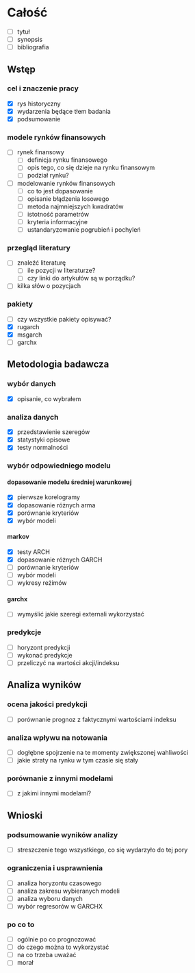# Całość
- [ ] tytuł
- [ ] synopsis
- [ ] bibliografia
## Wstęp
### cel i znaczenie pracy
- [x] rys historyczny
- [x] wydarzenia będące tłem badania
- [x] podsumowanie
### modele rynków finansowych
- [ ] rynek finansowy
    - [ ] definicja rynku finansowego
    - [ ] opis tego, co się dzieje na rynku finansowym
    - [ ] podział rynku?
- [ ] modelowanie rynków finansowych
    - [ ] co to jest dopasowanie
    - [ ] opisanie błądzenia losowego
    - [ ] metoda najmniejszych kwadratów
    - [ ] istotność parametrów
    - [ ] kryteria informacyjne
    - [ ] ustandaryzowanie pogrubień i pochyleń
### przegląd literatury
- [ ] znaleźć literaturę
    - [ ] ile pozycji w literaturze?
    - [ ] czy linki do artykułów są w porządku?
- [ ] kilka słów o pozycjach
### pakiety
- [ ] czy wszystkie pakiety opisywać?
- [x] rugarch
- [x] msgarch
- [ ] garchx
## Metodologia badawcza
### wybór danych
- [x] opisanie, co wybrałem
### analiza danych
- [x] przedstawienie szeregów
- [x] statystyki opisowe
- [x] testy normalności
### wybór odpowiedniego modelu
#### dopasowanie modelu średniej warunkowej
- [x] pierwsze korelogramy
- [x] dopasowanie różnych arma
- [x] porównanie kryteriów
- [x] wybór modeli
#### markov
- [x] testy ARCH
- [x] dopasowanie różnych GARCH
- [ ] porównanie kryteriów
- [ ] wybór modeli
- [ ] wykresy reżimów
#### garchx
- [ ] wymyślić jakie szeregi externali wykorzystać
### predykcje
- [ ] horyzont predykcji
- [ ] wykonać predykcje
- [ ] przeliczyć na wartości akcji/indeksu
## Analiza wyników
### ocena jakości predykcji
- [ ] porównanie prognoz z faktycznymi wartościami indeksu
### analiza wpływu na notowania
- [ ] dogłębne spojrzenie na te momenty zwiększonej wahliwości
- [ ] jakie straty na rynku w tym czasie się stały
### porównanie z innymi modelami
- [ ] z jakimi innymi modelami?
## Wnioski
### podsumowanie wyników analizy
- [ ] streszczenie tego wszystkiego, co się wydarzyło do tej pory
### ograniczenia i usprawnienia
- [ ] analiza horyzontu czasowego
- [ ] analiza zakresu wybieranych modeli
- [ ] analiza wyboru danych
- [ ] wybór regresorów w GARCHX
### po co to
- [ ] ogólnie po co prognozować
- [ ] do czego można to wykorzystać
- [ ] na co trzeba uważać
- [ ] morał